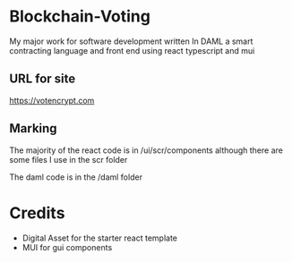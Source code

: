 # Blockchain-Voting
My major work for software development written In DAML a smart contracting language and front end using react typescript and mui

## URL for site
https://votencrypt.com


## Marking
The majority of the react code is in
/ui/scr/components
although there are some files I use in the scr folder

The daml code is in the /daml folder

# Credits
- Digital Asset for the starter react template
- MUI for gui components
